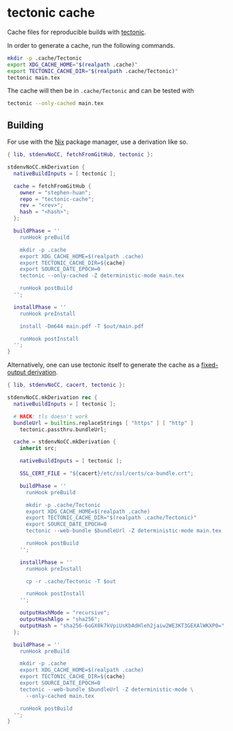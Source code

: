 # tectonic cache

Cache files for reproducible builds with
[tectonic](https://tectonic-typesetting.github.io/).

In order to generate a cache, run the following commands.

```bash
mkdir -p .cache/Tectonic
export XDG_CACHE_HOME="$(realpath .cache)"
export TECTONIC_CACHE_DIR="$(realpath .cache/Tectonic)"
tectonic main.tex
```

The cache will then be in `.cache/Tectonic` and can be tested with

```bash
tectonic --only-cached main.tex
```

## Building

For use with the [Nix](https://nixos.org/)
package manager, use a derivation like so.

```nix
{ lib, stdenvNoCC, fetchFromGitHub, tectonic }:

stdenvNoCC.mkDerivation {
  nativeBuildInputs = [ tectonic ];

  cache = fetchFromGitHub {
    owner = "stephen-huan";
    repo = "tectonic-cache";
    rev = "<rev>";
    hash = "<hash>";
  };

  buildPhase = ''
    runHook preBuild

    mkdir -p .cache
    export XDG_CACHE_HOME=$(realpath .cache)
    export TECTONIC_CACHE_DIR=${cache}
    export SOURCE_DATE_EPOCH=0
    tectonic --only-cached -Z deterministic-mode main.tex

    runHook postBuild
  '';

  installPhase = ''
    runHook preInstall

    install -Dm644 main.pdf -T $out/main.pdf

    runHook postInstall
  '';
}
```

Alternatively, one can use tectonic itself to generate the cache as a
[fixed-output derivation](https://nix.dev/manual/nix/stable/language/advanced-attributes#adv-attr-outputHash).

```nix
{ lib, stdenvNoCC, cacert, tectonic }:

stdenvNoCC.mkDerivation rec {
  nativeBuildInputs = [ tectonic ];

  # HACK: tls doesn't work
  bundleUrl = builtins.replaceStrings [ "https" ] [ "http" ]
    tectonic.passthru.bundleUrl;

  cache = stdenvNoCC.mkDerivation {
    inherit src;

    nativeBuildInputs = [ tectonic ];

    SSL_CERT_FILE = "${cacert}/etc/ssl/certs/ca-bundle.crt";

    buildPhase = ''
      runHook preBuild

      mkdir -p .cache/Tectonic
      export XDG_CACHE_HOME=$(realpath .cache)
      export TECTONIC_CACHE_DIR="$(realpath .cache/Tectonic)"
      export SOURCE_DATE_EPOCH=0
      tectonic --web-bundle $bundleUrl -Z deterministic-mode main.tex

      runHook postBuild
    '';

    installPhase = ''
      runHook preInstall

      cp -r .cache/Tectonic -T $out

      runHook postInstall
    '';

    outputHashMode = "recursive";
    outputHashAlgo = "sha256";
    outputHash = "sha256-6oGX0k7kVpiUsKbAdHleh2jaiw2WE3KT3GEXAlWKXP0=";
  };

  buildPhase = ''
    runHook preBuild

    mkdir -p .cache
    export XDG_CACHE_HOME=$(realpath .cache)
    export TECTONIC_CACHE_DIR=${cache}
    export SOURCE_DATE_EPOCH=0
    tectonic --web-bundle $bundleUrl -Z deterministic-mode \
      --only-cached main.tex

    runHook postBuild
  '';
}
```
